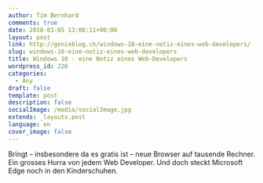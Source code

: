 ```yaml
---
author: Tim Bernhard
comments: true
date: 2018-01-05 13:00:11+00:00
layout: post
link: http://genieblog.ch/windows-10-eine-notiz-eines-web-developers/
slug: windows-10-eine-notiz-eines-web-developers
title: Windows 10 - eine Notiz eines Web-Developers
wordpress_id: 220
categories:
  - Any
draft: false
template: post
description: false
socialImage: /media/socialImage.jpg
extends: _layouts.post
language: en
cover_image: false
---
```


Bringt – insbesondere da es gratis ist – neue Browser auf tausende Rechner. Ein grosses Hurra von jedem Web Developer. Und doch steckt Microsoft Edge noch in den Kinderschuhen.
